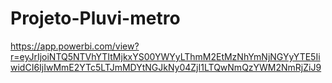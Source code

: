 # Projeto-Pluvi-metro

https://app.powerbi.com/view?r=eyJrIjoiNTQ5NTVhYTItMjkxYS00YWYyLThmM2EtMzNhYmNjNGYyYTE5IiwidCI6IjIwMmE2YTc5LTJmMDYtNGJkNy04ZjI1LTQwNmQzYWM2NmRjZiJ9
